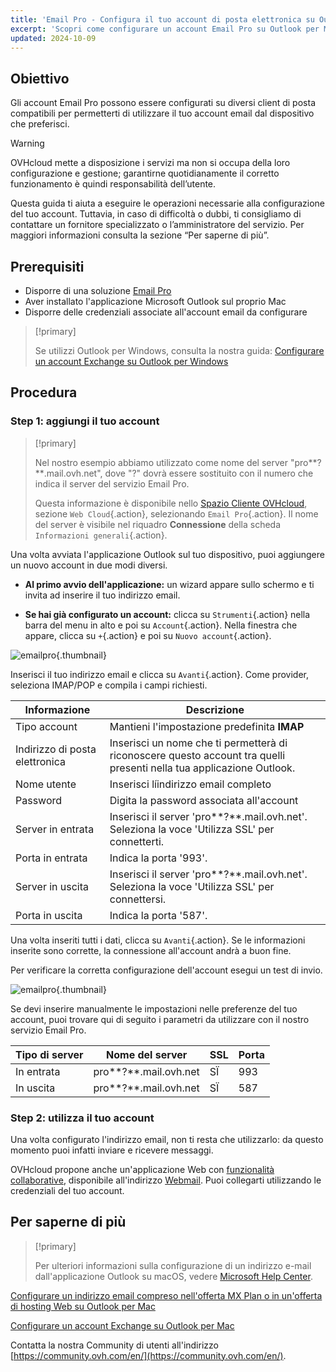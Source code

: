 ```yaml
---
title: 'Email Pro - Configura il tuo account di posta elettronica su Outlook per macOS'
excerpt: 'Scopri come configurare un account Email Pro su Outlook per Mac'
updated: 2024-10-09
---
```


## Obiettivo

Gli account Email Pro possono essere configurati su diversi client di posta compatibili per permetterti di utilizzare il tuo account email dal dispositivo che preferisci.

> [!warning]
>
> OVHcloud mette a disposizione i servizi ma non si occupa della loro configurazione e gestione; garantirne quotidianamente il corretto funzionamento è quindi responsabilità dell’utente.
> 
> Questa guida ti aiuta a eseguire le operazioni necessarie alla configurazione del tuo account. Tuttavia, in caso di difficoltà o dubbi, ti consigliamo di contattare un fornitore specializzato o l’amministratore del servizio.  Per maggiori informazioni consulta la sezione “Per saperne di più”.
> 

## Prerequisiti

- Disporre di una soluzione [Email Pro](/links/web/email-pro)
- Aver installato l'applicazione Microsoft Outlook sul proprio Mac
- Disporre delle credenziali associate all'account email da configurare

> [!primary]
>
> Se utilizzi Outlook per Windows, consulta la nostra guida: [Configurare un account Exchange su Outlook per Windows](/pages/web_cloud/email_and_collaborative_solutions/microsoft_exchange/how_to_configure_outlook_2016)
>

## Procedura

### Step 1: aggiungi il tuo account

> [!primary]
>
> Nel nostro esempio abbiamo utilizzato come nome del server "pro**?**.mail.ovh.net", dove "?" dovrà essere sostituito con il numero che indica il server del servizio Email Pro.
>
> Questa informazione è disponibile nello [Spazio Cliente OVHcloud](/links/manager), sezione `Web Cloud`{.action}, selezionando `Email Pro`{.action}. Il nome del server è visibile nel riquadro **Connessione** della scheda `Informazioni generali`{.action}.
> 

Una volta avviata l'applicazione Outlook sul tuo dispositivo, puoi aggiungere un nuovo account in due modi diversi.

- **Al primo avvio dell'applicazione:** un wizard appare sullo schermo e ti invita ad inserire il tuo indirizzo email.

- **Se hai già configurato un account:** clicca su `Strumenti`{.action} nella barra del menu in alto e poi su `Account`{.action}. Nella finestra che appare, clicca su `+`{.action} e poi su `Nuovo account`{.action}.

![emailpro](images/configuration-outlook-2016-mac-step1.png){.thumbnail}

Inserisci il tuo indirizzo email e clicca su `Avanti`{.action}. Come provider, seleziona IMAP/POP e compila i campi richiesti.

|Informazione|Descrizione|
|---|---|
|Tipo account|Mantieni l'impostazione predefinita **IMAP**|
|Indirizzo di posta elettronica|Inserisci un nome che ti permetterà di riconoscere questo account tra quelli presenti nella tua applicazione Outlook.|
|Nome utente|Inserisci líindirizzo email completo|
|Password|Digita la password associata all'account|
|Server in entrata |Inserisci il server 'pro**?**.mail.ovh.net'. Seleziona la voce 'Utilizza SSL' per connetterti.|
|Porta in entrata|Indica la porta '993'.|
|Server in uscita|Inserisci il server 'pro**?**.mail.ovh.net'. Seleziona la voce 'Utilizza SSL' per connettersi.|
|Porta in uscita|Indica la porta '587'.|

Una volta inseriti tutti i dati, clicca su `Avanti`{.action}. Se le informazioni inserite sono corrette, la connessione all'account andrà a buon fine. 

Per verificare la corretta configurazione dell'account esegui un test di invio.

![emailpro](images/configuration-outlook-2016-mac-step2.png){.thumbnail}

Se devi inserire manualmente le impostazioni nelle preferenze del tuo account, puoi trovare qui di seguito i parametri da utilizzare con il nostro servizio Email Pro.

|Tipo di server |Nome del server|SSL|Porta|
|---|---|---|---|
|In entrata|pro**?**.mail.ovh.net|SÏ|993|
|In uscita|pro**?**.mail.ovh.net|SÏ|587|

### Step 2: utilizza il tuo account

Una volta configurato l'indirizzo email, non ti resta che utilizzarlo: da questo momento puoi infatti inviare e ricevere messaggi.

OVHcloud propone anche un'applicazione Web con [funzionalità collaborative](/links/web/emails), disponibile all'indirizzo [Webmail](/links/web/email). Puoi collegarti utilizzando le credenziali del tuo account.

## Per saperne di più

> [!primary]
>
> Per ulteriori informazioni sulla configurazione di un indirizzo e-mail dall'applicazione Outlook su macOS, vedere [Microsoft Help Center](https://support.microsoft.com/it-it/office/add-an-email-account-to-outlook-for-mac-6aeec61b-86af-40af-8ffe-985d0fc82ddb).

[Configurare un indirizzo email compreso nell'offerta MX Plan o in un'offerta di hosting Web su Outlook per Mac](/pages/web_cloud/email_and_collaborative_solutions/mx_plan/how_to_configure_outlook_2016_mac)

[Configurare un account Exchange su Outlook per Mac](/pages/web_cloud/email_and_collaborative_solutions/microsoft_exchange/how_to_configure_outlook_2016_mac)

Contatta la nostra Community di utenti all'indirizzo [https://community.ovh.com/en/](https://community.ovh.com/en/).
